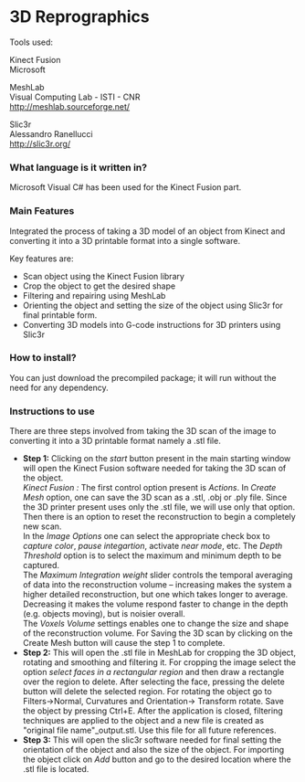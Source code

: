 3D Reprographics
================

Tools used:

Kinect Fusion <br/> Microsoft 

MeshLab <br/> Visual Computing Lab - ISTI - CNR <br/> http://meshlab.sourceforge.net/

Slic3r <br/> Alessandro Ranellucci <br/> http://slic3r.org/


### What language is it written in?

Microsoft Visual C# has been used for the Kinect Fusion part.


### Main Features

Integrated the process of taking a 3D model of an object from Kinect and converting it into a 3D printable format into a single software.

Key features are:

  * Scan object using the Kinect Fusion library
  * Crop the object to get the desired shape
  * Filtering and repairing using MeshLab
  * Orienting the object and setting the size of the object using Slic3r for final printable form.
  * Converting 3D models into G-code instructions for 3D printers using Slic3r

### How to install?

You can just download the precompiled package; it will run without the need for any dependency.

### Instructions to use

There are three steps involved from taking the 3D scan of the image to converting it into a 3D printable format namely a .stl file.

- **Step 1:** Clicking on the *start* button present in the main starting window will open the Kinect Fusion software needed for taking the 3D scan of the object. <br/> *Kinect Fusion :* The first control option present is *Actions*. In *Create Mesh* option, one can save the 3D scan as a .stl, .obj or .ply file. Since the 3D printer present uses only the .stl file, we will use only that option. Then there is an option to reset the reconstruction to begin a completely new scan. <br/> In the *Image Options* one can select the appropriate check box to *capture color*, *pause integartion*, activate *near mode*, etc. The *Depth Threshold* option is to select the maximum and minimum depth to be captured. <br/> The *Maximum Integration weight* slider controls the temporal averaging of data into the reconstruction volume – increasing makes the system a higher detailed reconstruction, but one which takes longer to average. Decreasing it makes the volume respond faster to change in the depth (e.g. objects moving), but is noisier overall. <br/> The *Voxels Volume* settings enables one to change the size and shape of the reconstruction volume. For Saving the 3D scan by clicking on the Create Mesh button will cause the step 1 to complete.
- **Step 2:** This will open the .stl file in MeshLab for cropping the 3D object, rotating and smoothing and filtering it. For cropping the image select the option *select faces in a rectangular region* and then draw a rectangle over the region to delete. After selecting the face, pressing the delete button will delete the selected region. For rotating the object go to Filters->Normal, Curvatures and Orientation-> Transform rotate. Save the object by pressing Ctrl+E. After the application is closed, filtering techniques are applied to the object and a new file is created as "original file name"_output.stl. Use this file for all future references.
- **Step 3:** This will open the slic3r software needed for final setting the orientation of the object and also the size of the object. For importing the object click on *Add* button and go to the desired location where the .stl file is located.
